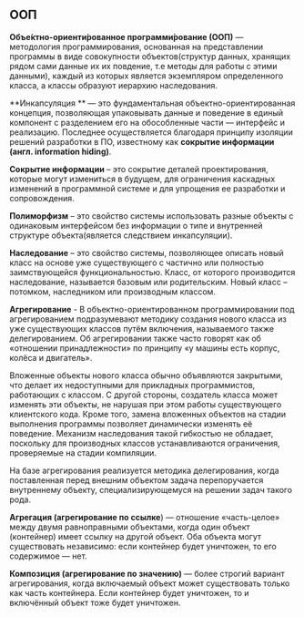 ## ООП

**Объе́ктно-ориенти́рованное программи́рование (ООП)** — методология программирования, основанная на представлении программы в виде совокупности объектов(структур данных, хранящих рядом сами данные их их повдение, т.е методы для работы с этими данными), каждый из которых является экземпляром определенного класса, а классы образуют иерархию наследования.

**Инкапсуляция ** — это фундаментальная объектно-ориентированная концепция, позволяющая упаковывать данные и поведение в единый компонент с разделением его на обособленные части — интерфейс и реализацию. Последнее осуществляется благодаря принципу изоляции решений разработки в ПО, известному как **сокрытие информации (англ. information hiding)**.

**Сокрытие информации** – это сокрытие деталей проектирования, которые могут измениться в будущем, для ограничения каскадных изменений в программной системе и для упрощения ее разработки и сопровождения.

**Полиморфизм** – это свойство системы использовать разные объекты с одинаковым интерфейсом без информации о типе и внутренней структуре объекта(является следствием инкапсуляции).

**Наследование** – это свойство системы, позволяющее описать новый класс на основе уже существующего с частично или полностью заимствующейся функциональностью. Класс, от которого производится наследование, называется базовым или родительским. Новый класс – потомком, наследником или производным классом.

**Агрегирование** - В объектно-ориентированном программировании под агрегированием подразумевают методику создания нового класса из уже существующих классов путём включения, называемого также делегированием. Об агрегировании также часто говорят как об «отношении принадлежности» по принципу «у машины есть корпус, колёса и двигатель».

Вложенные объекты нового класса обычно объявляются закрытыми, что делает их недоступными для прикладных программистов, работающих с классом. С другой стороны, создатель класса может изменять эти объекты, не нарушая при этом работы существующего клиентского кода. Кроме того, замена вложенных объектов на стадии выполнения программы позволяет динамически изменять её поведение. Механизм наследования такой гибкостью не обладает, поскольку для производных классов устанавливаются ограничения, проверяемые на стадии компиляции.

На базе агрегирования реализуется методика делегирования, когда поставленная перед внешним объектом задача перепоручается внутреннему объекту, специализирующемуся на решении задач такого рода.

**Агрегация (агрегирование по ссылке**) — отношение «часть-целое» между двумя равноправными объектами, когда один объект (контейнер) имеет ссылку на другой объект. Оба объекта могут существовать независимо: если контейнер будет уничтожен, то его содержимое — нет.

**Композиция (агрегирование по значению)** — более строгий вариант агрегирования, когда включаемый объект может существовать только как часть контейнера. Если контейнер будет уничтожен, то и включённый объект тоже будет уничтожен.